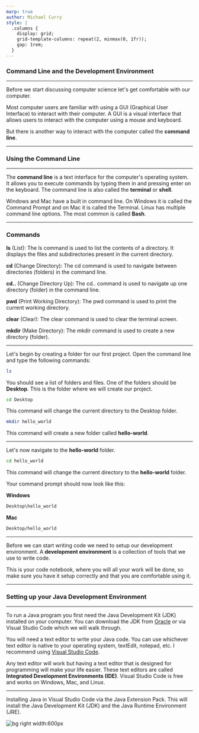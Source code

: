 ```yaml
---
marp: true
author: Michael Curry
style: |
  .columns {
    display: grid;
    grid-template-columns: repeat(2, minmax(0, 1fr));
    gap: 1rem;
  }
---
```


### Command Line and the Development Environment

---

Before we start discussing computer science let's get comfortable with our computer.

Most computer users are familiar with using a GUI (Graphical User Interface) to interact with their computer. A GUI is a visual interface that allows users to interact with the computer using a mouse and keyboard.

But there is another way to interact with the computer called the <b>command line</b>.

---

### Using the Command Line

---

The <b>command line</b> is a text interface for the computer's operating system. It allows you to execute commands by typing them in and pressing enter on the keyboard. The command line is also called the <b>terminal</b> or <b>shell</b>.

Windows and Mac have a built in command line. On Windows it is called the Command Prompt and on Mac it is called the Terminal. Linux has multiple command line options. The most common is called <b>Bash</b>.

---

### Commands

<b>ls</b> (List): The ls command is used to list the contents of a directory. It displays the files and subdirectories present in the current directory.

<b>cd</b> (Change Directory): The cd command is used to navigate between directories (folders) in the command line.

<b>cd..</b> (Change Directory Up): The cd.. command is used to navigate up one directory (folder) in the command line.

<b>pwd</b> (Print Working Directory): The pwd command is used to print the current working directory.

<b>clear</b> (Clear): The clear command is used to clear the terminal screen.

<b>mkdir</b> (Make Directory): The mkdir command is used to create a new directory (folder).

---

Let's begin by creating a folder for our first project. Open the command line and type the following commands:

```bash
ls
```

You should see a list of folders and files. One of the folders should be <b>Desktop</b>. This is the folder where we will create our project.

```bash
cd Desktop
```

This command will change the current directory to the Desktop folder.

```bash
mkdir hello_world
```

This command will create a new folder called <b>hello-world</b>.

---

Let's now navigate to the <b>hello-world</b> folder.

```bash
cd hello_world
```

This command will change the current directory to the <b>hello-world</b> folder.

Your command prompt should now look like this:

<b>Windows</b>

```bash
Desktop\hello_world
```

<b>Mac</b>

```bash
Desktop/hello_world
```

---

Before we can start writing code we need to setup our development environment. A <b>development environment</b> is a collection of tools that we use to write code.

This is your code notebook, where you will all your work will be done, so make sure you have it setup correctly and that you are comfortable using it.

---

### Setting up your Java Development Environment

---

To run a Java program you first need the Java Development Kit (JDK) installed on your computer. You can download the JDK from [Oracle](https://www.oracle.com/java/technologies/javase-downloads.html) or via Visual Studio Code which we will walk through.

You will need a text editor to write your Java code. You can use whichever text editor is native to your operating system, textEdit, notepad, etc. I recommend using [Visual Studio Code](https://code.visualstudio.com/).

Any text editor will work but having a text editor that is designed for programming will make your life easier. These text editors are called <b>Integrated Development Environments (IDE)</b>. Visual Studio Code is free and works on Windows, Mac, and Linux.

---

Installing Java in Visual Studio Code via the Java Extension Pack. This will install the Java Development Kit (JDK) and the Java Runtime Environment (JRE).

![bg right width:600px](https://miro.medium.com/v2/resize:fit:1100/format:webp/1*QlnEvJOwSnbdrkGvMAa-9w.png)
